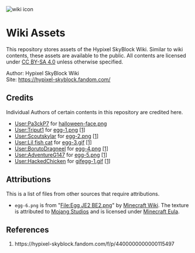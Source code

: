 <img src="https://raw.githubusercontent.com/skyblock-wiki/skyblock-wiki.github.io/main/WikiIcon.png" alt="wiki icon" />

# Wiki Assets
This repository stores assets of the Hypixel SkyBlock Wiki. Similar to wiki contents, these assets are available to the public. All contents are licensed under [CC BY-SA 4.0](https://creativecommons.org/licenses/by-sa/4.0/) unless otherwise specified.

Author: Hypixel SkyBlock Wiki  
Site: https://hypixel-skyblock.fandom.com/

## Credits
Individual Authors of certain contents in this repository are credited here.
* [User:Pa3ckP7](https://hypixel-skyblock.fandom.com/wiki/User:Pa3ckP7) for [halloween-face.png](/images/halloween-face.png)
* [User:Triput1](https://hypixel-skyblock.fandom.com/wiki/User:Triput1) for [egg-1.png](/images/egg-1.png) [[1]](#ref-1)
* [User:Scoutskylar](https://hypixel-skyblock.fandom.com/wiki/User:Scoutskylar) for [egg-2.png](/images/egg-2.png) [[1]](#ref-1)
* [User:Lil fish cat](https://hypixel-skyblock.fandom.com/wiki/User:Lil_fish_cat) for [egg-3.gif](/images/egg-3.gif) [[1]](#ref-1)
* [User:BorutoDragneel](https://hypixel-skyblock.fandom.com/wiki/User:BorutoDragneel) for [egg-4.png](/images/egg-4.png) [[1]](#ref-1)
* [User:AdventureG147](https://hypixel-skyblock.fandom.com/wiki/User:AdventureG147) for [egg-5.png](/images/egg-5.png) [[1]](#ref-1)
* [User:HackedChicken](https://hypixel-skyblock.fandom.com/wiki/User:HackedChicken) for [gifegg-1.gif](/images/gifegg-1.gif) [[1]](#ref-1)

## Attributions
This is a list of files from other sources that require attributions.
* `egg-6.png` is from "[File:Egg JE2 BE2.png](https://minecraft.fandom.com/wiki/File:Egg_JE2_BE2.png)" by [Minecraft Wiki](https://minecraft.fandom.com/). The texture is attributed to [Mojang Studios](https://account.mojang.com/) and is licensed under [Minecraft Eula](https://account.mojang.com/documents/minecraft_eula).

## References
<ol>
  <li id="ref-1">https://hypixel-skyblock.fandom.com/f/p/4400000000000115497</li>
</ol>
